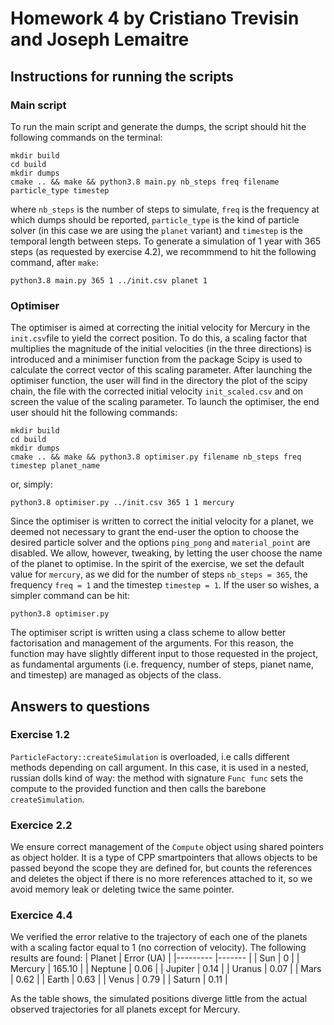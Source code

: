 # Homework 4 by Cristiano Trevisin and Joseph Lemaitre

## Instructions for running the scripts
### Main script
To run the main script and generate the dumps, the script should hit the following commands on the terminal:

```
mkdir build
cd build
mkdir dumps
cmake .. && make && python3.8 main.py nb_steps freq filename particle_type timestep
```
where `nb_steps` is the number of steps to simulate, `freq` is the frequency at which dumps should be reported, `particle_type` is the kind of particle solver (in this case we are using the `planet` variant) and `timestep` is the temporal length between steps. To generate a simulation of 1 year with 365 steps (as requested by exercise 4.2), we recommmend to hit the following command, after `make`:
```
python3.8 main.py 365 1 ../init.csv planet 1
```

### Optimiser
The optimiser is aimed at correcting the initial velocity for Mercury in the `init.csv`file to yield the correct position. To do this, a scaling factor that multiplies the magnitude of the initial velocities (in the three directions) is introduced and a minimiser function from the package Scipy is used to calculate the correct vector of this scaling parameter. After launching the optimiser function, the user will find in the directory the plot of the scipy chain, the file with the corrected initial velocity `init_scaled.csv` and on screen the value of the scaling parameter. To launch the optimiser, the end user should hit the following commands:
```
mkdir build
cd build
mkdir dumps
cmake .. && make && python3.8 optimiser.py filename nb_steps freq timestep planet_name
```
or, simply:
```
python3.8 optimiser.py ../init.csv 365 1 1 mercury
```
Since the optimiser is written to correct the initial velocity for a planet, we deemed not necessary to grant the end-user the option to choose the desired particle solver and the options `ping_pong` and `material_point` are disabled. We allow, however, tweaking, by letting the user choose the name of the planet to optimise. In the spirit of the exercise, we set the default value for `mercury`, as we did for the number of steps `nb_steps = 365`, the frequency `freq = 1` and the timestep `timestep = 1`. If the user so wishes, a simpler command can be hit:
```
python3.8 optimiser.py
```
The optimiser script is written using a class scheme to allow better factorisation and management of the arguments. For this reason, the function may have slightly different input to those requested in the project, as fundamental arguments (i.e. frequency, number of steps, pianet name, and timestep) are managed as objects of the class. 

## Answers to questions
### Exercise 1.2
`ParticleFactory::createSimulation` is overloaded, i.e calls different methods depending on call argument. In this case, it is used in a nested, russian dolls kind of way: the method with signature `Func func` sets the compute to the provided function and then calls the barebone `createSimulation`.

### Exercice 2.2
We ensure correct management of the `Compute` object using shared pointers as object holder. It is a type of CPP smartpointers that allows objects to be passed beyond the scope they are defined for, but counts the references and deletes the object if there is no more references attached to it, so we avoid memory leak or deleting twice the same pointer.

### Exercice 4.4
We verified the error relative to the trajectory of each one of the planets with a scaling factor equal to 1 (no correction of velocity). The following results are found: 
| Planet  	| Error (UA)	|
|---------	|-------	|
| Sun     	| 0      	|
| Mercury 	| 165.10      	|
| Neptune 	| 0.06      	|
| Jupiter 	| 0.14      	|
| Uranus  	| 0.07      	|
| Mars    	| 0.62      	|
| Earth   	| 0.63      	|
| Venus   	| 0.79      	|
| Saturn  	| 0.11      	|

As the table shows, the simulated positions diverge little from the actual observed trajectories for all planets except for Mercury.
